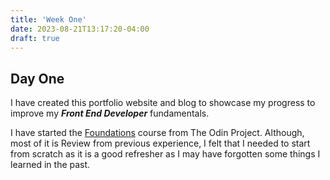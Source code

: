 ```yaml
---
title: 'Week One'
date: 2023-08-21T13:17:20-04:00
draft: true
---
```


## Day One

I have created this portfolio website and blog to showcase my progress to improve my **_Front End Developer_** fundamentals.

I have started the [Foundations](https://www.theodinproject.com/paths/foundations/courses/foundations) course from The Odin Project. Although, most of it is Review from previous experience, I felt that I needed to start from scratch as it is a good refresher as I may have forgotten some things I learned in the past.
